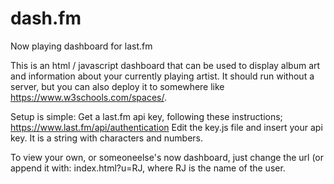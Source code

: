 # dash.fm
Now playing dashboard for last.fm

This is an html / javascript dashboard that can be used to display album art and information about your currently playing artist. It should run without a server, but you can also deploy it to somewhere like https://www.w3schools.com/spaces/. 

Setup is simple: Get a last.fm api key, following these instructions; https://www.last.fm/api/authentication
Edit the key.js file and insert your api key. It is a string with characters and numbers.

To view your own, or someoneelse's now dashboard, just change the url (or append it with: index.html?u=RJ, where RJ is the name of the user. 

